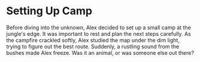 # Setting Up Camp

Before diving into the unknown, Alex decided to set up a small camp at the jungle's edge. It was important to rest and plan the next steps carefully. 
As the campfire crackled softly, Alex studied the map under the dim light, trying to figure out the best route.
Suddenly, a rustling sound from the bushes made Alex freeze. Was it an animal, or was someone else out there?
